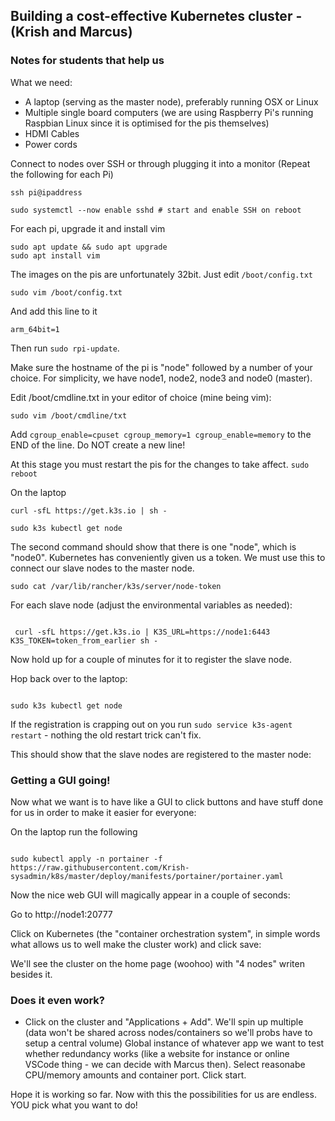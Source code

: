<h2> Building a cost-effective Kubernetes cluster - (Krish and Marcus) </h2>
<h3>Notes for students that help us</h3>

What we need:
- A laptop (serving as the master node), preferably running OSX or Linux
- Multiple single board computers (we are using Raspberry Pi's running Raspbian Linux since it is optimised for the pis themselves)
- HDMI Cables
- Power cords

Connect to nodes over SSH or through plugging it into a monitor (Repeat the following for each Pi)

```ssh pi@ipaddress```


```
sudo systemctl --now enable sshd # start and enable SSH on reboot
```

For each pi, upgrade it and install vim

```
sudo apt update && sudo apt upgrade
sudo apt install vim
```
The images on the pis are unfortunately 32bit. Just edit ``/boot/config.txt``

```
sudo vim /boot/config.txt

```
And add this line to it

```arm_64bit=1```

Then run ``sudo rpi-update``.


Make sure the hostname of the pi is "node" followed by a number of your choice. For simplicity, we have node1, node2, node3 and node0 (master).

Edit /boot/cmdline.txt in your editor of choice (mine being vim):

```
sudo vim /boot/cmdline/txt
```


Add ``cgroup_enable=cpuset cgroup_memory=1 cgroup_enable=memory`` to the END of the line. Do NOT create a new line!

At this stage you must restart the pis for the changes to take affect. ``sudo reboot``


On the laptop 

```
curl -sfL https://get.k3s.io | sh -

sudo k3s kubectl get node

```
The second command should show that there is one "node", which is "node0". Kubernetes has conveniently given us a token. We must use this to connect our slave nodes to the master node.


```sudo cat /var/lib/rancher/k3s/server/node-token```

For each slave node (adjust the environmental variables as needed):

```

 curl -sfL https://get.k3s.io | K3S_URL=https://node1:6443 K3S_TOKEN=token_from_earlier sh -

 ```
Now hold up for a couple of minutes for it to register the slave node.


Hop back over to the laptop:

```

sudo k3s kubectl get node

```

If the registration is crapping out on you run ``sudo service k3s-agent restart`` - nothing the old restart trick can't fix.

This should show that the slave nodes are registered to the master node:


<h3>Getting a GUI going!</h3>


Now what we want is to have like a GUI to click buttons and have stuff done for us in order to make it easier for everyone:


On the laptop run the following

```

sudo kubectl apply -n portainer -f https://raw.githubusercontent.com/Krish-sysadmin/k8s/master/deploy/manifests/portainer/portainer.yaml

```


Now the nice web GUI will magically appear in a couple of seconds:

Go to http://node1:20777


Click on Kubernetes (the "container orchestration system", in simple words what allows us to well make the cluster work) and click save:

We'll see the cluster on the home page (woohoo) with "4 nodes" writen besides it.


<h3>Does it even work?</h3>

- Click on the cluster and "Applications + Add". We'll spin up multiple (data won't be shared across nodes/containers so we'll probs have to setup a central volume) Global instance of whatever app we want to test whether redundancy works (like a website for instance or online VSCode thing - we can decide with Marcus then). Select reasonabe CPU/memory amounts and container port. Click start.

Hope it is working so far. Now with this the possibilities for us are endless. YOU pick what you want to do!
